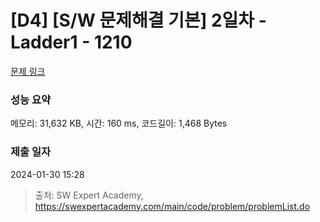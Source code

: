 # [D4] [S/W 문제해결 기본] 2일차 - Ladder1 - 1210 

[문제 링크](https://swexpertacademy.com/main/code/problem/problemDetail.do?contestProbId=AV14ABYKADACFAYh) 

### 성능 요약

메모리: 31,632 KB, 시간: 160 ms, 코드길이: 1,468 Bytes

### 제출 일자

2024-01-30 15:28



> 출처: SW Expert Academy, https://swexpertacademy.com/main/code/problem/problemList.do